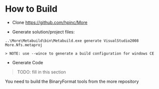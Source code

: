 # How to Build

* Clone https://github.com/hpinc/More

* Generate solution/project files:
```
..\More\Metabuild\bin\Metabuild.exe generate VisualStudio2008 More.Nfs.metaproj

> NOTE: use --wince to generate a build configuration for windows CE
```

* Generate Code
> TODO: fill in this section

You need to build the BinaryFormat tools from the more repository